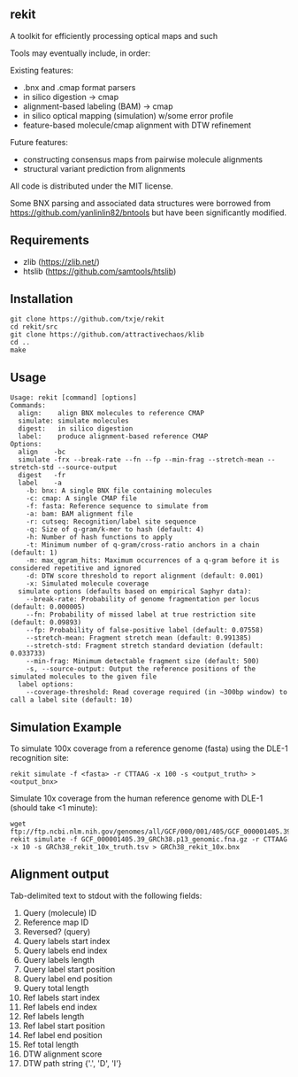 rekit
-----
A toolkit for efficiently processing optical maps and such


Tools may eventually include, in order:

Existing features:
  * .bnx and .cmap format parsers
  * in silico digestion -> cmap
  * alignment-based labeling (BAM) -> cmap
  * in silico optical mapping (simulation) w/some error profile
  * feature-based molecule/cmap alignment with DTW refinement

Future features:
  * constructing consensus maps from pairwise molecule alignments
  * structural variant prediction from alignments

All code is distributed under the MIT license.

Some BNX parsing and associated data structures were borrowed from https://github.com/yanlinlin82/bntools
but have been significantly modified.

Requirements
------------

  * zlib (https://zlib.net/)
  * htslib (https://github.com/samtools/htslib)

Installation
------------

    git clone https://github.com/txje/rekit
    cd rekit/src
    git clone https://github.com/attractivechaos/klib
    cd ..
    make

Usage
-----

    Usage: rekit [command] [options]
    Commands:
      align:    align BNX molecules to reference CMAP
      simulate: simulate molecules
      digest:   in silico digestion
      label:    produce alignment-based reference CMAP
    Options:
      align    -bc
      simulate -frx --break-rate --fn --fp --min-frag --stretch-mean --stretch-std --source-output
      digest   -fr
      label    -a
        -b: bnx: A single BNX file containing molecules
        -c: cmap: A single CMAP file
        -f: fasta: Reference sequence to simulate from
        -a: bam: BAM alignment file
        -r: cutseq: Recognition/label site sequence
        -q: Size of q-gram/k-mer to hash (default: 4)
        -h: Number of hash functions to apply
        -t: Minimum number of q-gram/cross-ratio anchors in a chain (default: 1)
        -m: max_qgram_hits: Maximum occurrences of a q-gram before it is considered repetitive and ignored
        -d: DTW score threshold to report alignment (default: 0.001)
        -x: Simulated molecule coverage
      simulate options (defaults based on empirical Saphyr data):
        --break-rate: Probability of genome fragmentation per locus (default: 0.000005)
        --fn: Probability of missed label at true restriction site (default: 0.09893)
        --fp: Probability of false-positive label (default: 0.07558)
        --stretch-mean: Fragment stretch mean (default: 0.991385)
        --stretch-std: Fragment stretch standard deviation (default: 0.033733)
        --min-frag: Minimum detectable fragment size (default: 500)
        -s, --source-output: Output the reference positions of the simulated molecules to the given file
      label options:
        --coverage-threshold: Read coverage required (in ~300bp window) to call a label site (default: 10)

Simulation Example
------------------

To simulate 100x coverage from a reference genome (fasta) using the DLE-1 recognition site:

    rekit simulate -f <fasta> -r CTTAAG -x 100 -s <output_truth> > <output_bnx>

Simulate 10x coverage from the human reference genome with DLE-1 (should take <1 minute):

    wget ftp://ftp.ncbi.nlm.nih.gov/genomes/all/GCF/000/001/405/GCF_000001405.39_GRCh38.p13/GCF_000001405.39_GRCh38.p13_genomic.fna.gz
    rekit simulate -f GCF_000001405.39_GRCh38.p13_genomic.fna.gz -r CTTAAG -x 10 -s GRCh38_rekit_10x_truth.tsv > GRCh38_rekit_10x.bnx

Alignment output
----------------

Tab-delimited text to stdout with the following fields:

  1. Query (molecule) ID
  2. Reference map ID
  3. Reversed? (query)
  4. Query labels start index
  5. Query labels end index
  6. Query labels length
  7. Query label start position
  8. Query label end position
  9. Query total length
  10. Ref labels start index
  11. Ref labels end index
  12. Ref labels length
  13. Ref label start position
  14. Ref label end position
  15. Ref total length
  16. DTW alignment score
  17. DTW path string {'.', 'D', 'I'}
